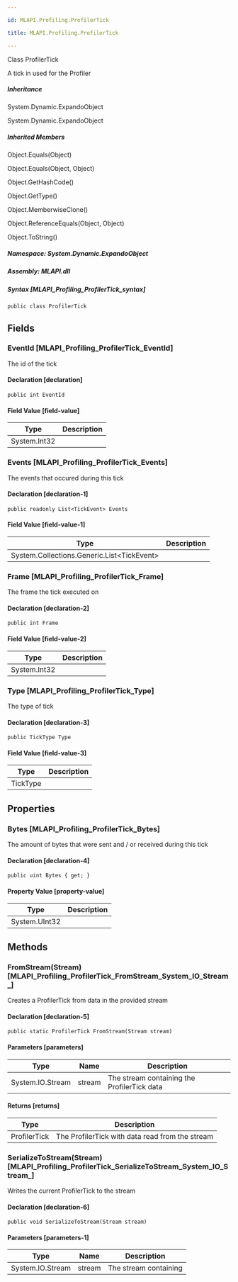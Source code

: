 ```yaml
---

id: MLAPI.Profiling.ProfilerTick

title: MLAPI.Profiling.ProfilerTick

---
```


Class ProfilerTick

<div class="markdown level0 summary" markdown="1">

A tick in used for the Profiler

</div>

<div class="markdown level0 conceptual" markdown="1">

</div>

<div class="inheritance" markdown="1">

##### Inheritance

<div class="level0" markdown="1">

System.Dynamic.ExpandoObject

</div>

<div class="level1" markdown="1">

System.Dynamic.ExpandoObject

</div>

</div>

<div class="inheritedMembers" markdown="1">

##### Inherited Members

<div markdown="1">

Object.Equals(Object)

</div>

<div markdown="1">

Object.Equals(Object, Object)

</div>

<div markdown="1">

Object.GetHashCode()

</div>

<div markdown="1">

Object.GetType()

</div>

<div markdown="1">

Object.MemberwiseClone()

</div>

<div markdown="1">

Object.ReferenceEquals(Object, Object)

</div>

<div markdown="1">

Object.ToString()

</div>

</div>

##### **Namespace**: System.Dynamic.ExpandoObject

##### **Assembly**: MLAPI.dll

##### Syntax [MLAPI_Profiling_ProfilerTick_syntax]

    public class ProfilerTick

## Fields

### EventId [MLAPI_Profiling_ProfilerTick_EventId]

<div class="markdown level1 summary" markdown="1">

The id of the tick

</div>

<div class="markdown level1 conceptual" markdown="1">

</div>

#### Declaration [declaration]

    public int EventId

#### Field Value [field-value]

| Type         | Description |
|--------------|-------------|
| System.Int32 |             |

### Events [MLAPI_Profiling_ProfilerTick_Events]

<div class="markdown level1 summary" markdown="1">

The events that occured during this tick

</div>

<div class="markdown level1 conceptual" markdown="1">

</div>

#### Declaration [declaration-1]

    public readonly List<TickEvent> Events

#### Field Value [field-value-1]

| Type                                         | Description |
|----------------------------------------------|-------------|
| System.Collections.Generic.List\<TickEvent\> |             |

### Frame [MLAPI_Profiling_ProfilerTick_Frame]

<div class="markdown level1 summary" markdown="1">

The frame the tick executed on

</div>

<div class="markdown level1 conceptual" markdown="1">

</div>

#### Declaration [declaration-2]

    public int Frame

#### Field Value [field-value-2]

| Type         | Description |
|--------------|-------------|
| System.Int32 |             |

### Type [MLAPI_Profiling_ProfilerTick_Type]

<div class="markdown level1 summary" markdown="1">

The type of tick

</div>

<div class="markdown level1 conceptual" markdown="1">

</div>

#### Declaration [declaration-3]

    public TickType Type

#### Field Value [field-value-3]

| Type     | Description |
|----------|-------------|
| TickType |             |

## Properties 

### Bytes [MLAPI_Profiling_ProfilerTick_Bytes]

<div class="markdown level1 summary" markdown="1">

The amount of bytes that were sent and / or received during this tick

</div>

<div class="markdown level1 conceptual" markdown="1">

</div>

#### Declaration [declaration-4]

    public uint Bytes { get; }

#### Property Value [property-value]

| Type          | Description |
|---------------|-------------|
| System.UInt32 |             |

## Methods 

### FromStream(Stream) [MLAPI_Profiling_ProfilerTick_FromStream_System_IO_Stream_]

<div class="markdown level1 summary" markdown="1">

Creates a ProfilerTick from data in the provided stream

</div>

<div class="markdown level1 conceptual" markdown="1">

</div>

#### Declaration [declaration-5]

    public static ProfilerTick FromStream(Stream stream)

#### Parameters [parameters]

| Type             | Name   | Description                                 |
|------------------|--------|---------------------------------------------|
| System.IO.Stream | stream | The stream containing the ProfilerTick data |

#### Returns [returns]

| Type         | Description                                     |
|--------------|-------------------------------------------------|
| ProfilerTick | The ProfilerTick with data read from the stream |

### SerializeToStream(Stream) [MLAPI_Profiling_ProfilerTick_SerializeToStream_System_IO_Stream_]

<div class="markdown level1 summary" markdown="1">

Writes the current ProfilerTick to the stream

</div>

<div class="markdown level1 conceptual" markdown="1">

</div>

#### Declaration [declaration-6]

    public void SerializeToStream(Stream stream)

#### Parameters [parameters-1]

| Type             | Name   | Description           |
|------------------|--------|-----------------------|
| System.IO.Stream | stream | The stream containing |
